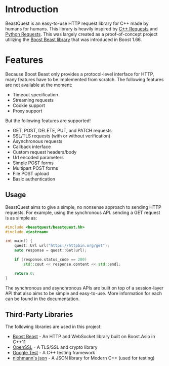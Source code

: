 # Introduction

BeastQuest is an easy-to-use HTTP request library for C++ made by humans for
humans. This library is heavily inspired by [C++ Requests](https://github.com/whoshuu/cpr)
and [Python Requests](https://github.com/requests/requests). This was largely
created as a proof-of-concept project utilizing the [Boost Beast library](https://github.com/boostorg/beast)
that was introduced in Boost 1.66.

# Features

Because Boost Beast only provides a protocol-level interface for HTTP, many
features have to be implemented from scratch. The following features are not
available at the moment:
* Timeout specification
* Streaming requests
* Cookie support
* Proxy support

But the following features are supported!
* GET, POST, DELETE, PUT, and PATCH requests
* SSL/TLS requests (with or without verification)
* Asynchronous requests
* Callback interface
* Custom request headers/body
* Url encoded parameters
* Simple POST forms
* Multipart POST forms
* File POST upload
* Basic authentication

## Usage

BeastQuest aims to give a simple, no nonsense approach to sending HTTP requests.
For example, using the synchronous API. sending a GET request is as simple as:

```c++
#include <beastquest/beastquest.hh>
#include <iostream>

int main() {
    quest::Url url("https://httpbin.org/get");
    auto response = quest::Get(url);

    if (response.status_code == 200)
        std::cout << response.content << std::endl;

    return 0;
}
```

The synchronous and asynchronous APIs are built on top of a session-layer API
that also aims to be simple and easy-to-use. More information for each can be found in the documentation.

## Third-Party Libraries

The following libraries are used in this project:

* [Boost Beast](https://github.com/boostorg/beast) - An HTTP and WebSocket
library built on Boost.Asio in C++11
* [OpenSSL](https://github.com/openssl/openssl) - A TLS/SSL and crypto library
* [Google Test](https://github.com/google/googletest) - A C++ testing framework
* [nlohmann's json](https://github.com/nlohmann/json) - A JSON library for Modern C++ (used for testing)
